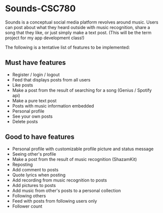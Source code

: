 # Sounds-CSC780
Sounds is a conceptual social media platform revolves around music. Users can post about what they heard outside with music recognition, share a song that they like, or just simply make a text post. (This will be the term project for my app development class!)

The following is a tentative list of features to be implemented:

## Must have features
- Register / login / logout
- Feed that displays posts from all users
- Like posts
- Make a post from the result of searching for a song (Genius / Spotify api)
- Make a pure text post
- Posts with music information embedded
- Personal profile
- See your own posts
- Delete posts

## Good to have features
- Personal profile with customizable profile picture and status message
- Seeing other's profile
- Make a post from the result of music recognition (ShazamKit)
- Reposting
- Add comment to posts
- Quote lyrics when posting
- Add recording from music recognition to posts
- Add pictures to posts
- Add music from other's posts to a personal collection
- Following others
- Feed with posts from following users only
- Follower count
